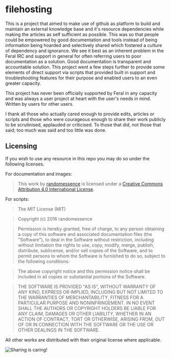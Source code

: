 filehosting
===========

This is a project that aimed to make use of github as platform to build and maintain an external knowledge base and it's resource dependencies while making the articles as self sufficient as possible. This was so that people could be empowered by good documentation and tools instead of being information being hoarded and selectively shared which fostered a culture of dependency and ignorance. We see it best as an inherent problem in the Feral IRC and support in general for often referring users to poor documentation as a solution. Good documentation is transparent and accountable solution. This project went a few steps further to provide some elements of direct support via scripts that provided built in support and troubleshooting features for their purpose and enabled users to an even greater capacity.

This project has never been officially supported by Feral in any capacity and was always a user project at heart with the user's needs in mind. Written by users for other users.

I thank all those who actually cared enough to provide edits, articles or scripts and those who were courageous enough to share their work publicly to be scrutinised, applauded or criticised. To those that did, not those that said; too much was said and too little was done.

Licensing
---

If you wish to use any resource in this repo you may do so under the following licenses.

For documentation and images:

> This work by <a xmlns:cc="http://creativecommons.org/ns#" href="https://github.com/feralhosting/feralfilehosting" property="cc:attributionName" rel="cc:attributionURL">randomessence</a> is licensed under a <a rel="license" href="http://creativecommons.org/licenses/by/4.0/">Creative Commons Attribution 4.0 International License</a>.

For scripts:

> The MIT License (MIT)

> Copyright (c) 2016 randomessence

> Permission is hereby granted, free of charge, to any person obtaining a copy of this software and associated documentation files (the "Software"), to deal in the Software without restriction, including without limitation the rights to use, copy, modify, merge, publish, distribute, sublicense, and/or sell copies of the Software, and to permit persons to whom the Software is furnished to do so, subject to the following conditions:

> The above copyright notice and this permission notice shall be included in all copies or substantial portions of the Software.

> THE SOFTWARE IS PROVIDED "AS IS", WITHOUT WARRANTY OF ANY KIND, EXPRESS OR IMPLIED, INCLUDING BUT NOT LIMITED TO THE WARRANTIES OF MERCHANTABILITY, FITNESS FOR A PARTICULAR PURPOSE AND NONINFRINGEMENT. IN NO EVENT SHALL THE AUTHORS OR COPYRIGHT HOLDERS BE LIABLE FOR ANY CLAIM, DAMAGES OR OTHER LIABILITY, WHETHER IN AN ACTION OF CONTRACT, TORT OR OTHERWISE, ARISING FROM, OUT OF OR IN CONNECTION WITH THE SOFTWARE OR THE USE OR OTHER DEALINGS IN THE SOFTWARE.

All other works are distributed with their original license where applicable.

![Sharing is caring!](https://raw.github.com/feralhosting/feralfilehosting/master/sharingiscaring.jpg "Sharing is caring!")
